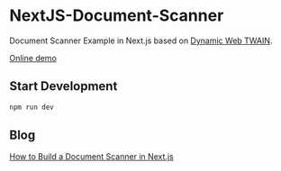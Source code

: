 # NextJS-Document-Scanner

Document Scanner Example in Next.js based on [Dynamic Web TWAIN](https://www.dynamsoft.com/web-twain/overview/).

[Online demo](https://next-js-document-scanner.vercel.app/)

## Start Development

```bash
npm run dev
```

## Blog

[How to Build a Document Scanner in Next.js](https://www.dynamsoft.com/codepool/nextjs-document-scanner.html)
